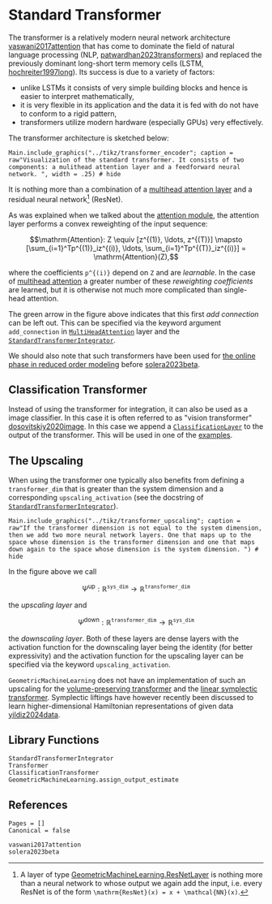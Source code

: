 # Standard Transformer

The transformer is a relatively modern neural network architecture [vaswani2017attention](@cite) that has come to dominate the field of natural language processing (NLP, [patwardhan2023transformers](@cite)) and replaced the previously dominant long-short term memory cells (LSTM, [hochreiter1997long](@cite)). Its success is due to a variety of factors: 
- unlike LSTMs it consists of very simple building blocks and hence is easier to interpret mathematically,
- it is very flexible in its application and the data it is fed with do not have to conform to a rigid pattern, 
- transformers utilize modern hardware (especially GPUs) very effectively. 

The transformer architecture is sketched below: 

```@example
Main.include_graphics("../tikz/transformer_encoder"; caption = raw"Visualization of the standard transformer. It consists of two components: a mulithead attention layer and a feedforward neural network. ", width = .25) # hide
```

It is nothing more than a combination of a [multihead attention layer](@ref "Multihead Attention") and a residual neural network[^1] (ResNet).

[^1]: A layer of type [GeometricMachineLearning.ResNetLayer](@ref) is nothing more than a neural network to whose output we again add the input, i.e. every ResNet is of the form ``\mathrm{ResNet}(x) = x + \mathcal{NN}(x)``.

As was explained when we talked about the [attention module](@ref "Reweighting of the Input Sequence"), the attention layer performs a convex reweighting of the input sequence:

```math
\mathrm{Attention}:  Z \equiv [z^{(1)}, \ldots, z^{(T)}]   \mapsto  [\sum_{i=1}^Tp^{(1)}_iz^{(i)}, \ldots, \sum_{i=1}^Tp^{(T)}_iz^{(i)}] = \mathrm{Attention}(Z),
```
where the coefficients ``p^{(i)}`` depend on ``Z`` and are *learnable*. In the case of [multihead attention](@ref "Multihead Attention") a greater number of these *reweighting coefficients* are learned, but it is otherwise not much more complicated than single-head attention.

The green arrow in the figure above indicates that this first *add connection* can be left out. This can be specified via the keyword argument `add_connection` in [`MultiHeadAttention`](@ref) layer and the [`StandardTransformerIntegrator`](@ref).

We should also note that such transformers have been used for [the online phase in reduced order modeling](@ref "General Workflow") before [solera2023beta](@cite).

## Classification Transformer

Instead of using the transformer for integration, it can also be used as a image classifier. In this case it is often referred to as "vision transformer" [dosovitskiy2020image](@cite). In this case we append a [`ClassificationLayer`](@ref) to the output of the transformer. This will be used in one of the [examples](@ref "MNIST Tutorial"). 

## The Upscaling

When using the transformer one typically also benefits from defining a `transformer_dim` that is greater than the system dimension and a corresponding `upscaling_activation` (see the docstring of [`StandardTransformerIntegrator`](@ref)).

```@example
Main.include_graphics("../tikz/transformer_upscaling"; caption = raw"If the transformer dimension is not equal to the system dimension, then we add two more neural network layers. One that maps up to the space whose dimension is the transformer dimension and one that maps down again to the space whose dimension is the system dimension. ") # hide
```

In the figure above we call 

```math
    \Psi^\mathrm{up}:\mathbb{R}^{\mathtt{sys\_dim}}\to\mathbb{R}^{\mathtt{transformer\_dim}}
```

the *upscaling layer* and 

```math
    \Psi^\mathrm{down}:\mathbb{R}^{\mathtt{transformer\_dim}}\to\mathbb{R}^{\mathtt{sys\_dim}}
```
the *downscaling layer*. Both of these layers are dense layers with the activation function for the downscaling layer being the identity (for better expressivity) and the activation function for the upscaling layer can be specified via the keyword `upscaling_activation`.

`GeometricMachineLearning` does not have an implementation of such an upscaling for the [volume-preserving transformer](@ref "Volume-Preserving Transformer") and the [linear symplectic transformer](@ref "Linear Symplectic Transformer"). Symplectic liftings have however recently been discussed to learn higher-dimensional Hamiltonian representations of given data [yildiz2024data](@cite).

## Library Functions 

```@docs
StandardTransformerIntegrator
Transformer
ClassificationTransformer
GeometricMachineLearning.assign_output_estimate
```

## References

```@bibliography
Pages = []
Canonical = false

vaswani2017attention
solera2023beta
```